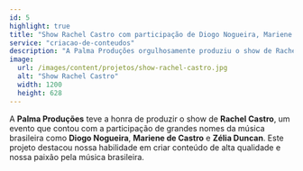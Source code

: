 ```yaml
---
id: 5
highlight: true
title: "Show Rachel Castro com participação de Diogo Nogueira, Mariene de Castro e Zélia Duncan"
service: "criacao-de-conteudos"
description: "A Palma Produções orgulhosamente produziu o show de Rachel Castro, que contou com a participação de grandes nomes da música brasileira como Diogo Nogueira, Mariene de Castro e Zélia Duncan. Foi um evento memorável que demonstrou nosso compromisso com a produção de conteúdo de alta qualidade."
image:
  url: /images/content/projetos/show-rachel-castro.jpg
  alt: "Show Rachel Castro"
  width: 1200
  height: 628
---
```

A **Palma Produções** teve a honra de produzir o show de **Rachel Castro**, um evento que contou com a participação de grandes nomes da música brasileira como **Diogo Nogueira**, **Mariene de Castro** e **Zélia Duncan**. Este projeto destacou nossa habilidade em criar conteúdo de alta qualidade e nossa paixão pela música brasileira.
